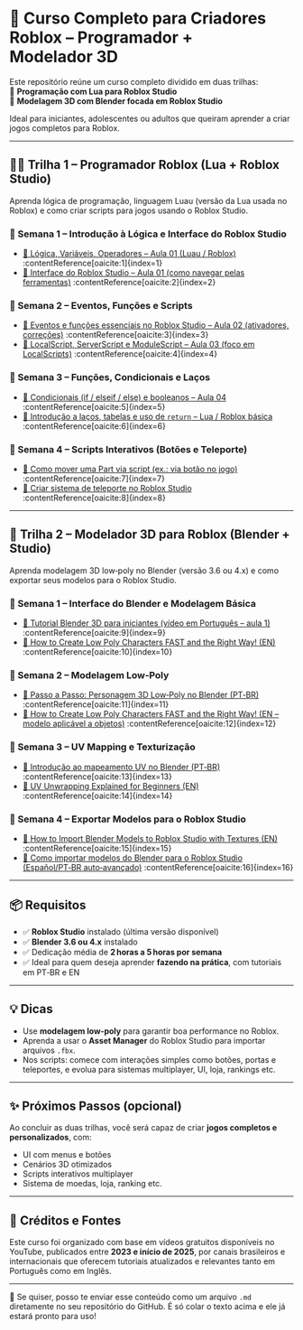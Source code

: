 # 🧠 Curso Completo para Criadores Roblox – Programador + Modelador 3D

Este repositório reúne um curso completo dividido em duas trilhas:  
🔹 **Programação com Lua para Roblox Studio**  
🔸 **Modelagem 3D com Blender focada em Roblox Studio**

Ideal para iniciantes, adolescentes ou adultos que queiram aprender a criar jogos completos para Roblox.

---

## 👨‍💻 Trilha 1 – Programador Roblox (Lua + Roblox Studio)

Aprenda lógica de programação, linguagem Luau (versão da Lua usada no Roblox) e como criar scripts para jogos usando o Roblox Studio.

### 📅 Semana 1 – Introdução à Lógica e Interface do Roblox Studio

- [🎥 Lógica, Variáveis, Operadores – Aula 01 (Luau / Roblox)](https://www.youtube.com/watch?v=p4aAfOM4BU4) :contentReference[oaicite:1]{index=1}  
- [🎥 Interface do Roblox Studio – Aula 01 (como navegar pelas ferramentas)](https://www.youtube.com/watch?v=G84TAZyIYIM) :contentReference[oaicite:2]{index=2}

### 📅 Semana 2 – Eventos, Funções e Scripts

- [🎥 Eventos e funções essenciais no Roblox Studio – Aula 02 (ativadores, correções)](https://www.youtube.com/watch?v=4c5k9FWIJAk) :contentReference[oaicite:3]{index=3}  
- [🎥 LocalScript, ServerScript e ModuleScript – Aula 03 (foco em LocalScripts)](https://www.youtube.com/watch?v=RzmdeswuF2Q) :contentReference[oaicite:4]{index=4}

### 📅 Semana 3 – Funções, Condicionais e Laços

- [🎥 Condicionais (if / elseif / else) e booleanos – Aula 04](https://www.youtube.com/watch?v=F6P7uIIKj7c) :contentReference[oaicite:5]{index=5}  
- [🎥 Introdução a laços, tabelas e uso de `return` – Lua / Roblox básica](https://www.youtube.com/watch?v=BFLZHWePhtM) :contentReference[oaicite:6]{index=6}

### 📅 Semana 4 – Scripts Interativos (Botões e Teleporte)

- [🎥 Como mover uma Part via script (ex.: via botão no jogo)](https://www.youtube.com/watch?v=ipZgljzCWPc) :contentReference[oaicite:7]{index=7}  
- [🎥 Criar sistema de teleporte no Roblox Studio](https://www.youtube.com/watch?v=VFUrogOfmfU) :contentReference[oaicite:8]{index=8}

---

## 🎨 Trilha 2 – Modelador 3D para Roblox (Blender + Studio)

Aprenda modelagem 3D low‑poly no Blender (versão 3.6 ou 4.x) e como exportar seus modelos para o Roblox Studio.

### 📅 Semana 1 – Interface do Blender e Modelagem Básica

- [🎥 Tutorial Blender 3D para iniciantes (vídeo em Português – aula 1)](https://www.youtube.com/watch?v=4_z-luuuSgQ) :contentReference[oaicite:9]{index=9}  
- [🎥 How to Create Low Poly Characters FAST and the Right Way! (EN)](https://www.youtube.com/watch?v=RBDy34Gy46Q) :contentReference[oaicite:10]{index=10}

### 📅 Semana 2 – Modelagem Low‑Poly

- [🎥 Passo a Passo: Personagem 3D Low‑Poly no Blender (PT‑BR)](https://www.youtube.com/watch?v=ar_a9rvElAg) :contentReference[oaicite:11]{index=11}  
- [🎥 How to Create Low Poly Characters FAST and the Right Way! (EN – modelo aplicável a objetos)](https://www.youtube.com/watch?v=PIi6-5Kg2SU) :contentReference[oaicite:12]{index=12}

### 📅 Semana 3 – UV Mapping e Texturização

- [🎥 Introdução ao mapeamento UV no Blender (PT‑BR)](https://www.youtube.com/watch?v=Yj5zGsHTSUY) :contentReference[oaicite:13]{index=13}  
- [🎥 UV Unwrapping Explained for Beginners (EN)](https://www.youtube.com/watch?v=P_WUSpJQfG0) :contentReference[oaicite:14]{index=14}

### 📅 Semana 4 – Exportar Modelos para o Roblox Studio

- [🎥 How to Import Blender Models to Roblox Studio with Textures (EN)](https://www.youtube.com/watch?v=IfyVSwdtIGY) :contentReference[oaicite:15]{index=15}  
- [🎥 Como importar modelos do Blender para o Roblox Studio (Español/PT‑BR auto‑avançado)](https://www.youtube.com/watch?v=MFrCXKEn-5I) :contentReference[oaicite:16]{index=16}

---

## 📦 Requisitos

- ✅ **Roblox Studio** instalado (última versão disponível)  
- ✅ **Blender 3.6 ou 4.x** instalado  
- ✅ Dedicação média de **2 horas a 5 horas por semana**  
- ✅ Ideal para quem deseja aprender **fazendo na prática**, com tutoriais em PT‑BR e EN

---

## 💡 Dicas

- Use **modelagem low‑poly** para garantir boa performance no Roblox.  
- Aprenda a usar o **Asset Manager** do Roblox Studio para importar arquivos `.fbx`.  
- Nos scripts: comece com interações simples como botões, portas e teleportes, e evolua para sistemas multiplayer, UI, loja, rankings etc.

---

## ✨ Próximos Passos (opcional)

Ao concluir as duas trilhas, você será capaz de criar **jogos completos e personalizados**, com:

- UI com menus e botões  
- Cenários 3D otimizados  
- Scripts interativos multiplayer  
- Sistema de moedas, loja, ranking etc.

---

## 🔗 Créditos e Fontes

Este curso foi organizado com base em vídeos gratuitos disponíveis no YouTube, publicados entre **2023 e início de 2025**, por canais brasileiros e internacionais que oferecem tutoriais atualizados e relevantes tanto em Português como em Inglês.

---

📝 Se quiser, posso te enviar esse conteúdo como um arquivo `.md` diretamente no seu repositório do GitHub. É só colar o texto acima e ele já estará pronto para uso!

